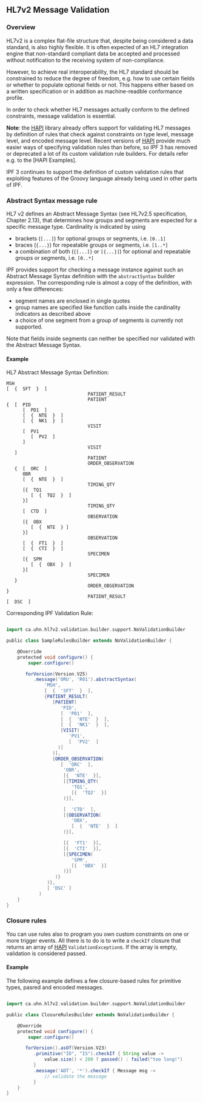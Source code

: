 ## HL7v2 Message Validation


### Overview

HL7v2 is a complex flat-file structure that, despite being considered a data standard, is also highly flexible.
It is often expected of an HL7 integration engine that non-standard compliant data be accepted and processed without
notification to the receiving system of non-compliance.

However, to achieve real interoperability, the HL7 standard should be constrained to reduce the degree of freedom,
e.g. how to use certain fields or whether to populate optional fields or not. This happens either based on a written
specification or in addition as machine-readble conformance profile.

In order to check whether HL7 messages actually conform to the defined constraints, message validation is essential.

**Note**: the [HAPI] library already offers support for validating HL7 messages by definition of rules that check against constraints
on type level, message level, and encoded message level. Recent versions of [HAPI] provide much easier ways of
specifying validation rules than before, so IPF 3 has removed or deprecated a lot of its custom validation rule builders.
For details refer e.g. to the [HAPI Examples].


IPF 3 continues to support the definition of custom validation rules that exploiting features of the Groovy language already
being used in other parts of IPF.


### Abstract Syntax message rule

HL7 v2 defines an Abstract Message Syntax (see HL7v2.5 specification, Chapter 2.13), that determines how groups and segments
are expected for a specific message type. Cardinality is indicated by using

 * brackets (`[...]`) for optional groups or segments, i.e. `[0..1]`
 * braces (`{...}`) for repeatable groups or segments, i.e. `[1..*]`
 * a combination of both (`{[...]}` or `[{...}]`) for optional and repeatable groups or segments, i.e. `[0..*]`

IPF provides support for checking a message instance against such an Abstract Message Syntax definition with the
`abstractSyntax` builder expression. The corresponding rule is almost a copy of the definition, with only a few differences:

 * segment names are enclosed in single quotes
 * group names are specified like function calls inside the cardinality indicators as described above
 * a choice of one segment from a group of segments is currently not supported.

Note that fields inside segments can neither be specified nor validated with the Abstract Message Syntax.

#### Example

HL7 Abstract Message Syntax Definition:

```
MSH
[  {  SFT  }  ]
                              PATIENT_RESULT
                              PATIENT
{  [  PID
      [  PD1  ]
      [  {  NTE  }  ]
      [  {  NK1  }  ]
                              VISIT
      [  PV1
         [  PV2  ]
      ]
                              VISIT
   ]
                              PATIENT
                              ORDER_OBSERVATION
   {  [  ORC  ]
      OBR
      [  {  NTE  }  ]
                              TIMING_QTY
      [{  TQ1
         [  {  TQ2  }  ]
      }]
                              TIMING_QTY
      [  CTD  ]
                              OBSERVATION
      [{  OBX
         [  {  NTE  } ]
      }]
                              OBSERVATION
      [  {  FT1  }  ]
      [  {  CTI  }  ]
                              SPECIMEN
      [{  SPM
         [  {  OBX  }  ]
      }]
                              SPECIMEN
   }
                              ORDER_OBSERVATION
}
                              PATIENT_RESULT
[  DSC  ]
```


Corresponding IPF Validation Rule:

```groovy

import ca.uhn.hl7v2.validation.builder.support.NoValidationBuilder

public class SampleRulesBuilder extends NoValidationBuilder {

    @Override
    protected void configure() {
        super.configure()

       forVersion(Version.V25)
          .message('ORU', 'R01').abstractSyntax(
              'MSH',
              [  {  'SFT'  }  ],
              {PATIENT_RESULT(
                 [PATIENT(
                    'PID',
                    [  'PD1'  ],
                    [  {  'NTE'  }  ],
                    [  {  'NK1'  }  ],
                    [VISIT(
                       'PV1',
                       [  'PV2'  ]
                   )]
                 )],
                 {ORDER_OBSERVATION(
                    [  'ORC'  ],
                     'OBR',
                     [{  'NTE'  }],
                     [{TIMING_QTY(
                        'TQ1',
                        [{  'TQ2'  }]
                     )}],

                     [  'CTD'  ],
                     [{OBSERVATION(
                        'OBX',
                        [  {  'NTE'  }  ]
                     )}],

                     [{  'FT1'  }],
                     [{  'CTI'  }],
                     [{SPECIMEN(
                        'SPM',
                        [{  'OBX'  }]
                     )}]
                  )}
               )},
               [ 'DSC' ]
            )
    }
}
```

### Closure rules

You can use rules also to program you own custom constraints on one or more trigger events.
All there is to do is to write a `checkIf` closure that returns an array of [HAPI] `ValidationException`s.
If the array is empty, validation is considered passed.

#### Example

The following example defines a few closure-based rules for primitive types, pasred and encoded
messages.

```groovy

import ca.uhn.hl7v2.validation.builder.support.NoValidationBuilder

public class ClosureRulesBuilder extends NoValidationBuilder {

    @Override
    protected void configure() {
        super.configure()

       forVersion().asOf(Version.V23)
          .primitive("ID", "IS").checkIf { String value ->
              value.size() < 200 ? passed() : failed("too long!")
          }
          .message('ADT', '*').checkIf { Message msg ->
              // validate the message
          }
    }
}

```



[HAPI]: http://hl7api.sourceforge.net
[HAPI Validation Examples]: http://hl7api.sourceforge.net/devbyexample.html
[Mapping Service]: xxx